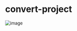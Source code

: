 # convert-project
![image](https://github.com/user-attachments/assets/1fe30fd9-1464-4471-a1e7-aaaf931107dd)
